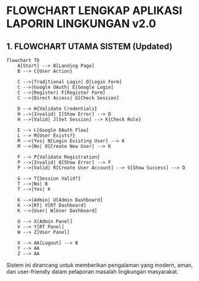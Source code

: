 # FLOWCHART LENGKAP APLIKASI LAPORIN LINGKUNGAN v2.0

## 1. FLOWCHART UTAMA SISTEM (Updated)

```mermaid
flowchart TD
    A[Start] --> B[Landing Page]
    B --> C{User Action}
    
    C -->|Traditional Login| D[Login Form]
    C -->|Google OAuth| E[Google Login]
    C -->|Register| F[Register Form]
    C -->|Direct Access| G[Check Session]
    
    D --> H{Validate Credentials}
    H -->|Invalid| I[Show Error] --> D
    H -->|Valid| J[Set Session] --> K{Check Role}
    
    E --> L[Google OAuth Flow]
    L --> M{User Exists?}
    M -->|Yes| N[Login Existing User] --> K
    M -->|No| O[Create New User] --> K
    
    F --> P{Validate Registration}
    P -->|Invalid| Q[Show Error] --> F
    P -->|Valid| R[Create User Account] --> S[Show Success] --> D
    
    G --> T{Session Valid?}
    T -->|No| B
    T -->|Yes| K
    
    K -->|Admin| U[Admin Dashboard]
    K -->|RT| V[RT Dashboard]
    K -->|User| W[User Dashboard]
    
    U --> X[Admin Panel]
    V --> Y[RT Panel]
    W --> Z[User Panel]
    
    X --> AA[Logout] --> B
    Y --> AA
    Z --> AA
```



Sistem ini dirancang untuk memberikan pengalaman yang modern, aman, dan user-friendly dalam pelaporan masalah lingkungan masyarakat.



